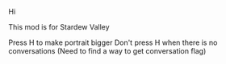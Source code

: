 
Hi

This mod is for Stardew Valley

Press H to make portrait bigger
Don't press H when there is no conversations 
(Need to find a way to get conversation flag)
